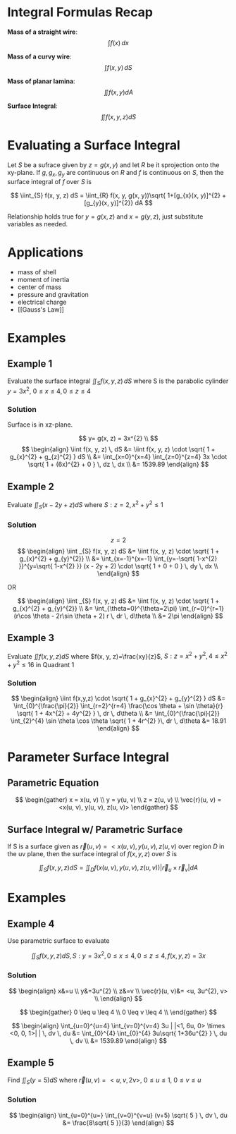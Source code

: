 # Integral Formulas Recap

**Mass of a straight wire**:  
$$
\int f(x) \, dx
$$

**Mass of a curvy wire**: 
$$
\int f(x, y) \, dS 
$$

**Mass of planar lamina**: 
$$
\iint f(x,y) dA
$$

**Surface Integral**:
$$
\iint f(x, y, z) dS
$$

# Evaluating a Surface Integral

Let $S$ be a sufrace given by $z=g(x, y)$ and let $R$ be it sprojection onto the xy-plane. If $g,g_{x}, g_{y}$ are continuous on $R$ and $f$ is continuous on $S$, then the surface integral of $f$ over $S$ is 

$$
\iint_{S} f(x, y, z) dS = \iint_{R} f(x, y, g(x, y))\sqrt{ 1+[g_{x}(x, y)]^{2} + [g_{y}(x, y)]^{2}} dA
$$

Relationship holds true for $y=g(x, z)$ and $x = g(y, z)$, just substitute variables as needed.

# Applications

- mass of shell
- moment of inertia
- center of mass
- pressure and gravitation
- electrical charge
- [[Gauss's Law]]

# Examples

## Example 1

Evaluate the surface integral $\iint_{S} f(x, y, z) \, dS$ where S is the parabolic cylinder $y=3x^{2}$, $0 \leq x \leq 4, \, 0 \leq z \leq 4$

### Solution

Surface is in xz-plane.

$$
y= g(x, z) = 3x^{2} \\
$$
$$
\begin{align}
\iint f(x, y, z) \, dS &= \iint f(x, y, z) \cdot \sqrt{ 1 + g_{x}^{2} + g_{z}^{2} } dS \\
&= \int_{x=0}^{x=4} \int_{z=0}^{z=4} 3x \cdot \sqrt{ 1 + (6x)^{2} + 0 } \, dz  \, dx \\
&= 1539.89
\end{align}
$$

## Example 2

Evaluate $\iint_{S} (x-2y+z) dS$ where $S: z=2, \, x^{2}+ y^{2} \leq 1$

### Solution

$$
z = 2
$$
$$
\begin{align}
\iint _{S} f(x, y, z) dS &= \iint f(x, y, z) \cdot \sqrt{ 1 + g_{x}^{2} + g_{y}^{2}} \\
&= \int_{x=-1}^{x=-1} \int_{y=-\sqrt{ 1-x^{2} }}^{y=\sqrt{ 1-x^{2} }}  
(x - 2y + 2) \cdot \sqrt{ 1 + 0 + 0 } \, dy  \, dx \\
\end{align}
$$

OR

$$
\begin{align}
\iint _{S} f(x, y, z) dS &= \iint f(x, y, z) \cdot \sqrt{ 1 + g_{x}^{2} + g_{y}^{2}} \\
&= \int_{\theta=0}^{\theta=2\pi} \int_{r=0}^{r=1} (r\cos \theta - 2r\sin \theta + 2) r \, dr  \, d\theta  \\
&= 2\pi
\end{align}
$$

## Example 3

Evaluate $\iint f(x, y, z) dS$ where $f(x, y, z)=\frac{xy}{z}$, $S: z=x^{2} + y^{2}, \, 4\leq x^{2} + y^{2} \leq 16$  in Quadrant 1

### Solution

$$
\begin{align}
\iint f(x,y,z) \cdot \sqrt{ 1 + g_{x}^{2} + g_{y}^{2} } dS  
&= \int_{0}^{\frac{\pi}{2}} \int_{r=2}^{r=4} \frac{\cos \theta + \sin \theta}{r} \sqrt{ 1 + 4x^{2} + 4y^{2} } \, dr  \, d\theta  \\
&= \int_{0}^{\frac{\pi}{2}} \int_{2}^{4} \sin \theta \cos \theta \sqrt{ 1 + 4r^{2} }\, dr  \, d\theta 
&= 18.91 
\end{align}
$$

# Parameter Surface Integral

## Parametric Equation

$$
\begin{gather}
x = x(u, v) \\
y = y(u, v) \\
z = z(u, v) \\
\vec{r}(u, v) = <x(u, v), y(u, v), z(u, v)>
\end{gather}
$$

## Surface Integral w/ Parametric Surface

If S is a surface given as $\vec{r}(u,v) = <x(u,v), y(u,v), z(u,v)$ over region $D$ in the uv plane, then the surface integral of $f(x,y,z)$ over $S$ is

$$
\iint_{S} f(x,y,z) dS = \iint_{D} f(x(u, v), y(u,v), z(u,v)) \lvert \vec{r}_{u} \times \vec{r}_{v} \rvert dA
$$

# Examples

## Example 4

Use parametric surface to evaluate

$$
\iint_{S} f(x,y,z) dS, \, S: y=3x^{2}, \, 0 \leq x \leq 4, \, 0\leq z\leq 4, \, f(x,y,z) = 3x
$$

### Solution

$$
\begin{align}
x&=u \\
y&=3u^{2} \\
z&=v \\
\vec{r}(u, v)&= <u, 3u^{2}, v> \\
\end{align}
$$

$$
\begin{gather}
0 \leq u \leq 4 \\
0 \leq v \leq 4 \\
\end{gather}
$$

$$
\begin{align}
\int_{u=0}^{u=4} \int_{v=0}^{v=4} 3u | |<1, 6u, 0> \times <0, 0, 1>| | \, dv  \, du &= \int_{0}^{4} \int_{0}^{4} 3u\sqrt{ 1+36u^{2} } \, du  \, dv  \\
&= 1539.89
\end{align}
$$

## Example 5

Find $\iint_{S}(y=5)dS$ where $\vec{r}(u,v) = <u,v,2v>$, $0 \leq u \leq 1$, $0\leq v\leq u$

### Solution

$$
\begin{align}
\int_{u=0}^{u=} \int_{v=0}^{v=u} (v+5) \sqrt{ 5 } \, dv  \, du &= \frac{8\sqrt{ 5 }}{3}
\end{align}
$$
